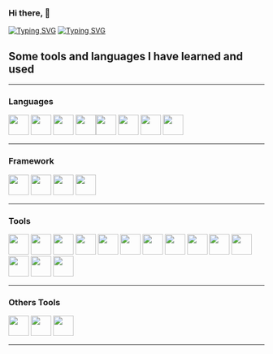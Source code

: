 ### Hi there, 👋


[![Typing SVG](https://readme-typing-svg.demolab.com?font=Fira+Code&size=10&duration=250&pause=1000&color=04F736&multiline=true&random=false&width=1000&height=180&lines=..%2F%24%24%24%24%24%24..%2F%24%24%24%24%24%24.%2F%24%24%24%24%24%24%24%24.%2F%24%24...%2F%24%24.%2F%24%24...%2F%24%24.%2F%24%24%24%24%24%24%24.;.%2F%24%24__..%24%24%7C_..%24%24_%2F%7C__..%24%24__%2F%7C.%24%24..%7C.%24%24%7C.%24%24..%7C.%24%24%7C.%24%24__.+%24%24;%7C.%24%24.%5C__%2F...%7C.%24%24.....%7C.%24%24...%7C.%24%24..%7C.%24%24%7C.%24%24..%7C.%24%24%7C.%24%24..%5C.%24%24;%7C.%24%24.%2F%24%24%24%24..%7C.%24%24.....%7C.%24%24...%7C.%24%24%24%24%24%24%24%24%7C.%24%24..%7C.%24%24%7C.%24%24%24%24%24%24%24.;%7C.%24%24%7C_..%24%24..%7C.%24%24.....%7C.%24%24...%7C.%24%24__..%24%24%7C.%24%24..%7C.%24%24%7C.%24%24__..%24%24;%7C.%24%24..%5C.%24%24..%7C.%24%24.....%7C.%24%24...%7C.%24%24..%7C.%24%24%7C.%24%24..%7C.%24%24%7C.%24%24..%5C.%24%24;%7C..%24%24%24%24%24%24%2F.%2F%24%24%24%24%24%24...%7C.%24%24...%7C.%24%24..%7C.%24%24%7C..%24%24%24%24%24%24%2F%7C.%24%24%24%24%24%24%24%2F;.%5C______%2F.%7C______%2F...%7C__%2F...%7C__%2F..%7C__%2F.%5C______%2F.%7C_______%2F+)](https://git.io/typing-svg)
[![Typing SVG](https://readme-typing-svg.demolab.com?font=Fira+Code&pause=2000&color=2CF77E&random=false&width=435&lines=Hi%2C+It's+Marc+developer+Frontend;I+like+also+the+Backend)](https://git.io/typing-svg)


## Some tools and languages I have learned and used
______________________________________
### Languages

<img width="40px" src="https://cdn.jsdelivr.net/gh/devicons/devicon@latest/icons/javascript/javascript-original.svg" />          <img width="40px" src="https://cdn.jsdelivr.net/gh/devicons/devicon@latest/icons/php/php-original.svg" />          <img width="40px" src="https://cdn.jsdelivr.net/gh/devicons/devicon@latest/icons/python/python-original.svg" />          <img width="40px" src="https://cdn.jsdelivr.net/gh/devicons/devicon@latest/icons/java/java-original-wordmark.svg" /><img width="40px" src="https://cdn.jsdelivr.net/gh/devicons/devicon@latest/icons/html5/html5-original-wordmark.svg" />          <img width="40px" src="https://cdn.jsdelivr.net/gh/devicons/devicon@latest/icons/css3/css3-original-wordmark.svg" />          <img width="40px" src="https://cdn.jsdelivr.net/gh/devicons/devicon@latest/icons/mysql/mysql-original-wordmark.svg" />          <img width="40px" src="https://cdn.jsdelivr.net/gh/devicons/devicon@latest/icons/git/git-original.svg" />

_______________________________________
### Framework

<img width="40px" src="https://cdn.jsdelivr.net/gh/devicons/devicon@latest/icons/bootstrap/bootstrap-original-wordmark.svg" />          <img width="40px" src="https://cdn.jsdelivr.net/gh/devicons/devicon@latest/icons/vuejs/vuejs-original-wordmark.svg" />          <img width="40px" src="https://cdn.jsdelivr.net/gh/devicons/devicon@latest/icons/laravel/laravel-original-wordmark.svg" />          <img width="40px" src="https://cdn.jsdelivr.net/gh/devicons/devicon@latest/icons/spring/spring-original-wordmark.svg" />

_______________________________________
### Tools

<img width="40px" src="https://cdn.jsdelivr.net/gh/devicons/devicon@latest/icons/webstorm/webstorm-original.svg" />          <img width="40px" src="https://cdn.jsdelivr.net/gh/devicons/devicon@latest/icons/phpstorm/phpstorm-original.svg" />          <img  width="40px" src="https://cdn.jsdelivr.net/gh/devicons/devicon@latest/icons/vscode/vscode-original-wordmark.svg" />          <img width="40px" src="https://cdn.jsdelivr.net/gh/devicons/devicon@latest/icons/postman/postman-original.svg" />          <img width="40px" src="https://cdn.jsdelivr.net/gh/devicons/devicon@latest/icons/insomnia/insomnia-original.svg" />          <img width="40px" src="https://cdn.jsdelivr.net/gh/devicons/devicon@latest/icons/figma/figma-original.svg" />          <img width="40px" src="https://cdn.jsdelivr.net/gh/devicons/devicon@latest/icons/mariadb/mariadb-original-wordmark.svg" />          <img width="40px" src="https://cdn.jsdelivr.net/gh/devicons/devicon@latest/icons/vim/vim-original.svg" />      <img width="40px" src="https://cdn.jsdelivr.net/gh/devicons/devicon@latest/icons/nginx/nginx-original.svg" />          <img width="40px" src="https://cdn.jsdelivr.net/gh/devicons/devicon@latest/icons/npm/npm-original-wordmark.svg" />          <img width="40px" src="https://cdn.jsdelivr.net/gh/devicons/devicon@latest/icons/powershell/powershell-original.svg" />         <img width="40px" src="https://cdn.jsdelivr.net/gh/devicons/devicon@latest/icons/github/github-original.svg" />        <img width="40px" src="https://cdn.jsdelivr.net/gh/devicons/devicon@latest/icons/gitlab/gitlab-original.svg" />    <img width="40px" src="https://cdn.jsdelivr.net/gh/devicons/devicon@latest/icons/composer/composer-original.svg" />



________________________________________
### Others Tools

<img width="40px" src="https://cdn.jsdelivr.net/gh/devicons/devicon@latest/icons/slack/slack-original.svg" />          <img width="40px" src="https://cdn.jsdelivr.net/gh/devicons/devicon@latest/icons/notion/notion-original.svg" />    <img width="40px" src="https://cdn.jsdelivr.net/gh/devicons/devicon@latest/icons/canva/canva-original.svg" />



_________________________________________














          

<!--
**MarcBoillot/MarcBoillot** is a ✨ _special_ ✨ repository because its `README.md` (this file) appears on your GitHub profile.

Here are some ideas to get you started:

- 🔭 I’m currently working on ...
- 🌱 I’m currently learning ...
- 👯 I’m looking to collaborate on ...
- 🤔 I’m looking for help with ...
- 💬 Ask me about ...
- 📫 How to reach me: ...
- 😄 Pronouns: ...
- ⚡ Fun fact: ...
-->
